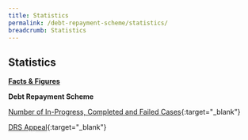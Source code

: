 ```yaml
---
title: Statistics
permalink: /debt-repayment-scheme/statistics/
breadcrumb: Statistics
---
```

Statistics
---

<u><b>Facts & Figures</b></u>

**Debt Repayment Scheme**

[Number of In-Progress, Completed and Failed Cases](/files/NumberofIn-Progress,CompletedandFailedCasesforDRS(Mar22).pdf){:target="_blank"} 

[DRS Appeal](/files/DRSAppeal.pdf/){:target="_blank"}